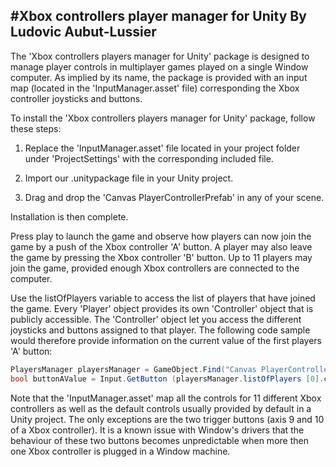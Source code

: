 #Xbox controllers player manager for Unity
By Ludovic Aubut-Lussier
------------------------------------------

The 'Xbox controllers players manager for Unity' package is designed to manage player controls
in multiplayer games played on a single Window computer. As implied by its name, the package
is provided with an input map (located in the 'InputManager.asset' file) corresponding the
Xbox controller joysticks and buttons.

To install the 'Xbox controllers players manager for Unity' package, follow these steps:

1. Replace the 'InputManager.asset' file located in your project folder under 'ProjectSettings'
with the corresponding included file.

2. Import our .unitypackage file in your Unity project.

3. Drag and drop the 'Canvas PlayerControllerPrefab' in any of your scene.

Installation is then complete.

Press play to launch the game and observe how players can now join the game by a push of the Xbox
controller 'A' button. A player may also leave the game by pressing the Xbox controller 'B' button.
Up to 11 players may join the game, provided enough Xbox controllers are connected to the computer.

Use the listOfPlayers variable to access the list of players that have joined the game. Every 'Player'
object provides its own 'Controller' object that is publicly accessible. The 'Controller' object
let you access the different joysticks and buttons assigned to that player. The following code
sample would therefore provide information on the current value of the first players 'A' button:

```C#
PlayersManager playersManager = GameObject.Find("Canvas PlayerControllerPrefab").GetComponent<PlayersManager>();
bool buttonAValue = Input.GetButton (playersManager.listOfPlayers [0].controller.buttonA);
```

Note that the 'InputManager.asset' map all the controls for 11 different Xbox controllers as well
as the default controls usually provided by default in a Unity project. The only exceptions are the
two trigger buttons (axis 9 and 10 of a Xbox controller). It is a known issue with Window's drivers
that the behaviour of these two buttons becomes unpredictable when more then one Xbox controller is
plugged in a Window machine.


